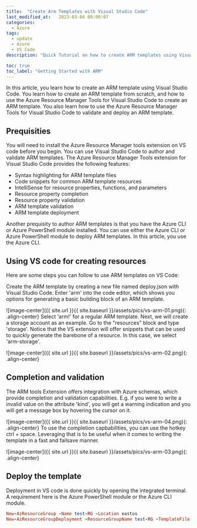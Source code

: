 ```yaml
---
title:  "Create Arm Templates with Visual Studio Code"
last_modified_at:   2023-03-04 09:00:07
categories: 
  - Azure
tags:
  - update
  - Azure
  - VS Code
description: "Quick Tutorial on how to create ARM templates using Visual Studio Code"

toc: true
toc_label: "Getting Started with ARM"
---
```


In this article, you learn how to create an ARM template using Visual Studio Code. You learn how to create an ARM template from scratch, and how to use the Azure Resource Manager Tools for Visual Studio Code to create an ARM template. You also learn how to use the Azure Resource Manager Tools for Visual Studio Code to validate and deploy an ARM template.

## Prequisities 
You will need to install the Azure Resource Manager tools extension on VS code before you begin.
You can use Visual Studio Code to author and validate ARM templates. The Azure Resource Manager Tools extension for Visual Studio Code provides the following features:

* Syntax highlighting for ARM template files
* Code snippets for common ARM template resources
* IntelliSense for resource properties, functions, and parameters
* Resource property completion
* Resource property validation
* ARM template validation
* ARM template deployment

Another prequisity to author ARM templates is that you have the Azure CLI or Azure PowerShell module installed. You can use either the Azure CLI or Azure PowerShell module to deploy ARM templates. In this article, you use the Azure CLI.


## Using VS code for creating resources

Here are some steps you can follow to use ARM templates on VS Code:

Create the ARM template by creating a new file named deploy.json with Visual Studio Code.
Enter 'arm' into the code editor, which shows you options for generating a basic building block of an ARM template.

![image-center]({{ site.url }}{{ site.baseurl }}/assets/pics/vs-arm-01.png){: .align-center}
Select 'arm!' for a regular ARM template. 
Next, we will create a storage account as an example. Go to the "resources" block and type 'storage'. Notice that the VS extension will offer snippets that can be used to quickly generate the barebone of a resource. In this case, we select 'arm-storage'. 

![image-center]({{ site.url }}{{ site.baseurl }}/assets/pics/vs-arm-02.png){: .align-center}
## Completion and validation

The ARM tools Extension offers integration with Azure schemas, which provide completion and validation capabilities. 
E.g. if you were to write a invalid value on the attribute 'kind', you will get a warning indication and you will get a message box by hovering the cursor on it. 

![image-center]({{ site.url }}{{ site.baseurl }}/assets/pics/vs-arm-04.png){: .align-center}
To use the completion capbabilities, you can use the hotkey ctrl + space. 
Leveraging that is to be useful when it comes to writing the template in a fast and failsave manner.

![image-center]({{ site.url }}{{ site.baseurl }}/assets/pics/vs-arm-03.png){: .align-center}
## Deploy the template
Deployment in VS code is done quickly by opening the integrated terminal. A requirement here is the Azure PowerShell module or the Azure CLI module. 

```ruby
New-AzResourceGroup -Name test-RG -Location eastus
New-AzResourceGroupDeployment -ResourceGroupName test-RG -TemplateFile ./deploy.json 
```

